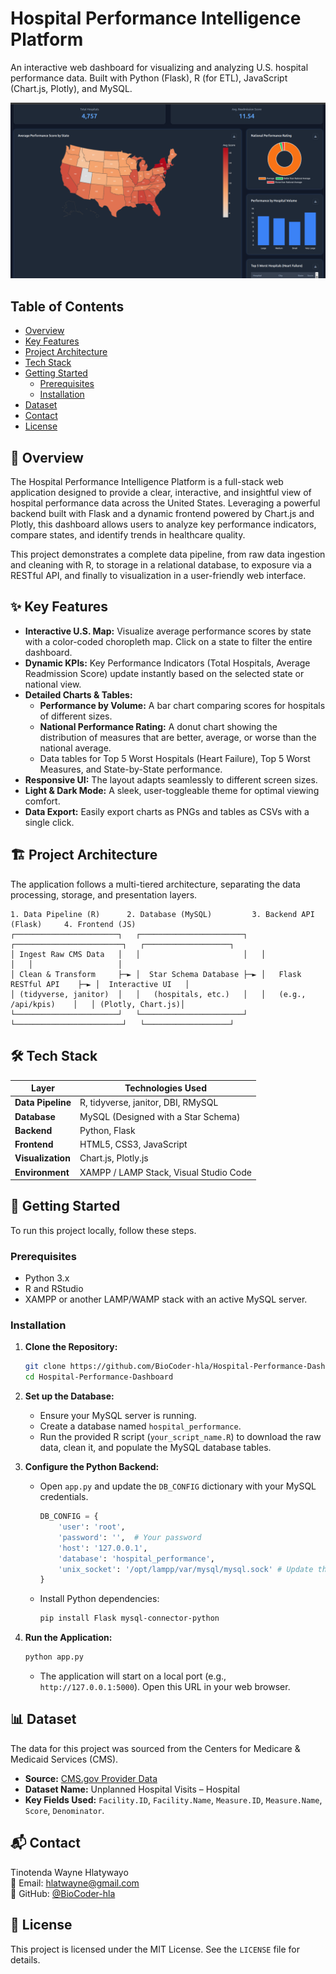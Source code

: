 # Hospital Performance Intelligence Platform

An interactive web dashboard for visualizing and analyzing U.S. hospital performance data. Built with Python (Flask), R (for ETL), JavaScript (Chart.js, Plotly), and MySQL.

![Dashboard Screenshot](https://github.com/BioCoder-hla/Hospital-Performance-Dashboard/blob/main/Dashboard%20Screenshot)

## Table of Contents
- [Overview](#-overview)
- [Key Features](#-key-features)
- [Project Architecture](#-project-architecture)
- [Tech Stack](#-tech-stack)
- [Getting Started](#-getting-started)
  - [Prerequisites](#prerequisites)
  - [Installation](#installation)
- [Dataset](#-dataset)
- [Contact](#-contact)
- [License](#-license)

## 🔭 Overview

The Hospital Performance Intelligence Platform is a full-stack web application designed to provide a clear, interactive, and insightful view of hospital performance data across the United States. Leveraging a powerful backend built with Flask and a dynamic frontend powered by Chart.js and Plotly, this dashboard allows users to analyze key performance indicators, compare states, and identify trends in healthcare quality.

This project demonstrates a complete data pipeline, from raw data ingestion and cleaning with R, to storage in a relational database, to exposure via a RESTful API, and finally to visualization in a user-friendly web interface.

## ✨ Key Features

- **Interactive U.S. Map:** Visualize average performance scores by state with a color-coded choropleth map. Click on a state to filter the entire dashboard.
- **Dynamic KPIs:** Key Performance Indicators (Total Hospitals, Average Readmission Score) update instantly based on the selected state or national view.
- **Detailed Charts & Tables:**
    - **Performance by Volume:** A bar chart comparing scores for hospitals of different sizes.
    - **National Performance Rating:** A donut chart showing the distribution of measures that are better, average, or worse than the national average.
    - Data tables for Top 5 Worst Hospitals (Heart Failure), Top 5 Worst Measures, and State-by-State performance.
- **Responsive UI:** The layout adapts seamlessly to different screen sizes.
- **Light & Dark Mode:** A sleek, user-toggleable theme for optimal viewing comfort.
- **Data Export:** Easily export charts as PNGs and tables as CSVs with a single click.

## 🏗️ Project Architecture

The application follows a multi-tiered architecture, separating the data processing, storage, and presentation layers.

```
1. Data Pipeline (R)      2. Database (MySQL)         3. Backend API (Flask)     4. Frontend (JS)
┌───────────────────────┐   ┌───────────────────────┐   ┌────────────────────────┐   ┌───────────────────┐
│ Ingest Raw CMS Data   │   │                       │   │                        │   │                   │
│ Clean & Transform     ├─► │  Star Schema Database ├─► │   Flask RESTful API    ├─► │  Interactive UI   │
│ (tidyverse, janitor)  │   │   (hospitals, etc.)   │   │   (e.g., /api/kpis)    │   │ (Plotly, Chart.js)│
└───────────────────────┘   └───────────────────────┘   └────────────────────────┘   └───────────────────┘
```

## 🛠️ Tech Stack

| Layer           | Technologies Used                               |
|-----------------|-------------------------------------------------|
| **Data Pipeline** | R, tidyverse, janitor, DBI, RMySQL              |
| **Database**      | MySQL (Designed with a Star Schema)             |
| **Backend**       | Python, Flask                                   |
| **Frontend**      | HTML5, CSS3, JavaScript                         |
| **Visualization** | Chart.js, Plotly.js                             |
| **Environment**   | XAMPP / LAMP Stack, Visual Studio Code          |

## 🚀 Getting Started

To run this project locally, follow these steps.

### Prerequisites

- Python 3.x
- R and RStudio
- XAMPP or another LAMP/WAMP stack with an active MySQL server.

### Installation

1.  **Clone the Repository:**
    ```bash
    git clone https://github.com/BioCoder-hla/Hospital-Performance-Dashboard.git
    cd Hospital-Performance-Dashboard
    ```

2.  **Set up the Database:**
    - Ensure your MySQL server is running.
    - Create a database named `hospital_performance`.
    - Run the provided R script (`your_script_name.R`) to download the raw data, clean it, and populate the MySQL database tables.

3.  **Configure the Python Backend:**
    - Open `app.py` and update the `DB_CONFIG` dictionary with your MySQL credentials.
      ```python
      DB_CONFIG = {
          'user': 'root',
          'password': '',  # Your password
          'host': '127.0.0.1',
          'database': 'hospital_performance',
          'unix_socket': '/opt/lampp/var/mysql/mysql.sock' # Update this path for your system
      }
      ```
    - Install Python dependencies:
      ```bash
      pip install Flask mysql-connector-python
      ```

4.  **Run the Application:**
    ```bash
    python app.py
    ```
    - The application will start on a local port (e.g., `http://127.0.0.1:5000`). Open this URL in your web browser.

## 📊 Dataset

The data for this project was sourced from the Centers for Medicare & Medicaid Services (CMS).

- **Source:** [CMS.gov Provider Data](https://data.cms.gov/provider-data/dataset/632h-zaca)
- **Dataset Name:** Unplanned Hospital Visits – Hospital
- **Key Fields Used:** `Facility.ID`, `Facility.Name`, `Measure.ID`, `Measure.Name`, `Score`, `Denominator`.

## 📬 Contact

Tinotenda Wayne Hlatywayo  
📧 Email: hlatwayne@gmail.com  
💼 GitHub: [@BioCoder-hla](https://github.com/BioCoder-hla)

## 📄 License

This project is licensed under the MIT License. See the `LICENSE` file for details.
